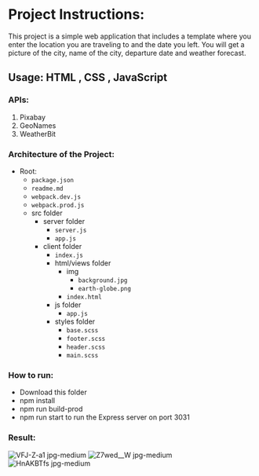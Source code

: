 # Project Instructions:
This project is a simple web application that includes a template where you enter the location you are traveling to and the date you left. You will get a picture of the city, name of the city, departure date and weather forecast.

## Usage: HTML , CSS , JavaScript

### APIs:
1. Pixabay
2. GeoNames
3. WeatherBit

### Architecture of the Project:
- Root:
  - `package.json`
  - `readme.md`
  - `webpack.dev.js`
  - `webpack.prod.js`
  - src folder
    - server folder
      - `server.js` 
      - `app.js` 
    - client folder
      - `index.js`
      - html/views folder
        - img
          - `background.jpg`
          - `earth-globe.png`
        - `index.html`
      - js folder
        - `app.js` 
      - styles folder
        - `base.scss` 
        - `footer.scss` 
        - `header.scss` 
        - `main.scss`

### How to run:
 * Download this folder
 * npm install
 * npm run build-prod 
 * npm run start to run the Express server on port 3031
 
### Result:
![VFJ-Z-a1 jpg-medium](https://user-images.githubusercontent.com/67427643/124382261-24e10600-dccf-11eb-975d-932696fabfe4.jpeg)
![Z7wed__W jpg-medium](https://user-images.githubusercontent.com/67427643/124382264-2ad6e700-dccf-11eb-9b67-49297a3edaaf.jpeg)
![HnAKBTfs jpg-medium](https://user-images.githubusercontent.com/67427643/124382269-332f2200-dccf-11eb-8ad4-8981513779e3.jpeg)

